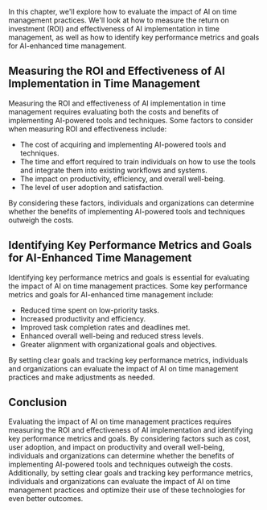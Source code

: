 
In this chapter, we'll explore how to evaluate the impact of AI on time management practices. We'll look at how to measure the return on investment (ROI) and effectiveness of AI implementation in time management, as well as how to identify key performance metrics and goals for AI-enhanced time management.

Measuring the ROI and Effectiveness of AI Implementation in Time Management
---------------------------------------------------------------------------

Measuring the ROI and effectiveness of AI implementation in time management requires evaluating both the costs and benefits of implementing AI-powered tools and techniques. Some factors to consider when measuring ROI and effectiveness include:

* The cost of acquiring and implementing AI-powered tools and techniques.
* The time and effort required to train individuals on how to use the tools and integrate them into existing workflows and systems.
* The impact on productivity, efficiency, and overall well-being.
* The level of user adoption and satisfaction.

By considering these factors, individuals and organizations can determine whether the benefits of implementing AI-powered tools and techniques outweigh the costs.

Identifying Key Performance Metrics and Goals for AI-Enhanced Time Management
-----------------------------------------------------------------------------

Identifying key performance metrics and goals is essential for evaluating the impact of AI on time management practices. Some key performance metrics and goals for AI-enhanced time management include:

* Reduced time spent on low-priority tasks.
* Increased productivity and efficiency.
* Improved task completion rates and deadlines met.
* Enhanced overall well-being and reduced stress levels.
* Greater alignment with organizational goals and objectives.

By setting clear goals and tracking key performance metrics, individuals and organizations can evaluate the impact of AI on time management practices and make adjustments as needed.

Conclusion
----------

Evaluating the impact of AI on time management practices requires measuring the ROI and effectiveness of AI implementation and identifying key performance metrics and goals. By considering factors such as cost, user adoption, and impact on productivity and overall well-being, individuals and organizations can determine whether the benefits of implementing AI-powered tools and techniques outweigh the costs. Additionally, by setting clear goals and tracking key performance metrics, individuals and organizations can evaluate the impact of AI on time management practices and optimize their use of these technologies for even better outcomes.

